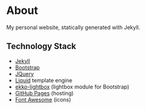 # About
My personal website, statically generated with Jekyll.

## Technology Stack

* [Jekyll](https://jekyllrb.com/)
* [Bootstrap](https://getbootstrap.com/)
* [JQuery](https://jquery.com/)
* [Liquid](https://shopify.github.io/liquid/) template engine
* [ekko-lightbox](https://github.com/ashleydw/lightbox) (lightbox module for Bootstrap)
* [GitHub Pages](https://pages.github.com/) (hosting)
* [Font Awesome](https://fontawesome.com/) (icons)